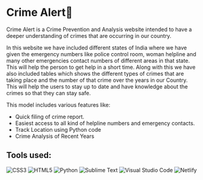 # Crime Alert🚨

Crime Alert is a Crime Prevention and Analysis website intended to have a deeper understanding of crimes that are occurring in our country.

In this website we have included different states of India where we have given the emergency numbers like police control room, woman helpline and many other emergencies contact numbers of different areas in that state. This will help the person to get help in a short time. Along with this we have also included tables which shows the different types of crimes that are taking place and the number of that crime over the years in our Country. This will help the users to stay up to date and have knowledge about the crimes so that they can stay safe.


This model includes various features like:

- Quick filing of crime report.
- Easiest access to all kind of helpline numbers and emergency contacts. 
- Track Location using Python code
- Crime Analysis of Recent Years

## Tools used: 

![CSS3](https://img.shields.io/badge/css3-%231572B6.svg?style=for-the-badge&logo=css3&logoColor=white)
![HTML5](https://img.shields.io/badge/html5-%23E34F26.svg?style=for-the-badge&logo=html5&logoColor=white)
![Python](https://img.shields.io/badge/python-3670A0?style=for-the-badge&logo=python&logoColor=ffdd54)
![Sublime Text](https://img.shields.io/badge/sublime_text-%23575757.svg?style=for-the-badge&logo=sublime-text&logoColor=important)
![Visual Studio Code](https://img.shields.io/badge/Visual%20Studio%20Code-0078d7.svg?style=for-the-badge&logo=visual-studio-code&logoColor=white)
![Netlify](https://img.shields.io/badge/netlify-%23000000.svg?style=for-the-badge&logo=netlify&logoColor=#00C7B7)
